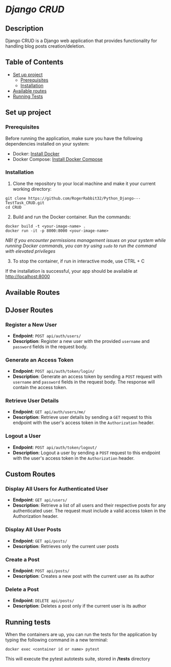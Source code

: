 # <i>Django CRUD</i>


## Description

Django CRUD is a Django web application that provides functionality for handling blog posts creation/deletion.

## Table of Contents

- [Set up project](#set-up-project)
  - [Prerequisites](#prerequisites)
  - [Installation](#installation)
- [Available routes](#available-routes)
- [Running Tests](#running-tests)

## Set up project

### Prerequisites
Before running the application, make sure you have the following dependencies installed on your system:

- Docker: [Install Docker](https://docs.docker.com/get-docker/)
- Docker Compose: [Install Docker Compose](https://docs.docker.com/compose/install/)

### Installation

1. Clone the repository to your local machine and make it your current working directory:

```
git clone https://github.com/RogerRabbit32/Python_Django---TestTask_CRUD.git
cd CRUD
```


2. Build and run the Docker container. Run the commands:

```
docker build -t <your-image-name> .
docker run -it -p 8000:8000 <your-image-name>
```
<i>NB! If you encounter permissions management issues on your system while running Docker commands, you can try using `sudo` to run the command with elevated privileges</i>


3. To stop the container, if run in interactive mode, use CTRL + C


If the installation is successful, your app should be available at [http://localhost:8000](http://localhost:8000)

## Available Routes

## DJoser Routes

### Register a New User

- **Endpoint**: `POST api/auth/users/`
- **Description**: Register a new user with the provided `username` and `password` fields in the request body.

### Generate an Access Token

- **Endpoint**: `POST api/auth/token/login/`
- **Description**: Generate an access token by sending a `POST` request with `username` and `password` fields in the request body. The response will contain the access token.

### Retrieve User Details

- **Endpoint**: `GET api/auth/users/me/`
- **Description**: Retrieve user details by sending a `GET` request to this endpoint with the user's access token in the `Authorization` header.

### Logout a User

- **Endpoint**: `POST api/auth/token/logout/`
- **Description**: Logout a user by sending a `POST` request to this endpoint with the user's access token in the `Authorization` header.

## Custom Routes

### Display All Users for Authenticated User

- **Endpoint**: `GET api/users/`
- **Description**: Retrieve a list of all users and their respective posts for any authenticated user. The request must include a valid access token in the Authorization header. 

### Display All User Posts

- **Endpoint**: `GET api/posts/`
- **Description**: Retrieves only the current user posts

### Create a Post

- **Endpoint**: `POST api/posts/`
- **Description**: Creates a new post with the current user as its author

### Delete a Post

- **Endpoint**: `DELETE api/posts/`
- **Description**: Deletes a post only if the current user is its author

## Running tests

When the containers are up, you can run the tests for the application by typing the following command in a new terminal:

```
docker exec <container id or name> pytest
```

This will execute the pytest autotests suite, stored in <b>/tests</b> directory
